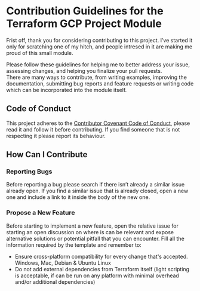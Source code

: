 # Contribution Guidelines for the Terraform GCP Project Module

Frist off, thank you for considering contributing to this project. I’ve started it only for scratching one of my hitch,
and people intresed in it are making me proud of this small module.

Please follow these guidelines for helping me to better address your issue, assessing changes, and helping you finalize
your pull requests.  
There are many ways to contribute, from writing examples, improving the documentation, submitting bug reports
and feature requests or writing code which can be incorporated into the module itself.

## Code of Conduct

This project adheres to the [Contributor Covenant Code of Conduct](CODE_OF_CONDUCT.md), please read it and follow it
before contributing. If you find someone that is not respecting it please report its behaviour.

## How Can I Contribute

### Reporting Bugs

Before reporting a bug please search if there isn’t already a similar issue already open. If you find a similar issue
that is already closed, open a new one and include a link to it inside the body of the new one.

### Propose a New Feature

Before starting to implement a new feature, open the relative issue for starting an open discussion on where is can be
relevant and expose alternative solutions or potential pitfall that you can encounter. Fill all the information required
by the template and remember to:

* Ensure cross-platform compatibility for every change that's accepted. Windows, Mac, Debian & Ubuntu Linux
* Do not add external dependencies from Terraform itself (light scripting is acceptable,
    if can be run on any platform with minimal overhead and/or additional dependencies)
